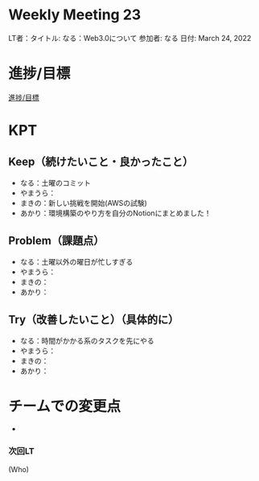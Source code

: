 # Weekly Meeting 23

LT者：タイトル: なる：Web3.0について
参加者: なる
日付: March 24, 2022

# 進捗/目標

[進捗/目標](Weekly%20Meeting%2023%2080d7c8aa3ee34106bd7e31c4eb028817/%E9%80%B2%E6%8D%97%20%E7%9B%AE%E6%A8%99%2081154a8036b94634b7aa3360c28493c0.csv)

# KPT

## Keep（続けたいこと・良かったこと）

- なる：土曜のコミット
- やまうら：
- まきの：新しい挑戦を開始(AWSの試験)
- あかり：環境構築のやり方を自分のNotionにまとめました！

## Problem（課題点）

- なる：土曜以外の曜日が忙しすぎる
- やまうら：
- まきの：
- あかり：

## Try（改善したいこと）（具体的に）

- なる：時間がかかる系のタスクを先にやる
- やまうら：
- まきの：
- あかり：

# チームでの変更点

- 

### 次回LT

(Who)